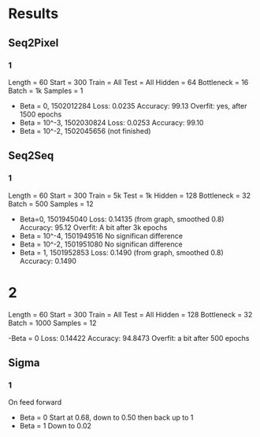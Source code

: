 # Results

## Seq2Pixel
### 1
Length = 60
Start = 300
Train = All
Test = All
Hidden = 64
Bottleneck = 16
Batch = 1k
Samples = 1

- Beta = 0, 1502012284
Loss: 0.0235
Accuracy: 99.13
Overfit: yes, after 1500 epochs
- Beta = 10^-3, 1502030824
Loss: 0.0253
Accuracy: 99.10
- Beta = 10^-2, 1502045656 (not finished)


## Seq2Seq
### 1
Length = 60
Start = 300
Train = 5k
Test = 1k
Hidden = 128
Bottleneck = 32
Batch = 500
Samples = 12

- Beta=0, 1501945040
Loss: 0.14135 (from graph, smoothed 0.8)
Accuracy: 95.12
Overfit: A bit after 3k epochs
- Beta = 10^-4, 1501949516
No significan difference
- Beta = 10^-2, 1501951080
No significan difference
- Beta = 1, 1501952853
Loss: 0.1490 (from graph, smoothed 0.8)
Accuracy: 0.1490

# 2
Length = 60
Start = 300
Train = All
Test = All
Hidden = 128
Bottleneck = 32
Batch = 1000
Samples = 12

-Beta = 0
Loss: 0.14422
Accuracy: 94.8473
Overfit: a bit after 500 epochs

## Sigma
### 1
On feed forward
- Beta = 0
Start at 0.68, down to 0.50 then back up to 1
- Beta = 1
Down to 0.02
